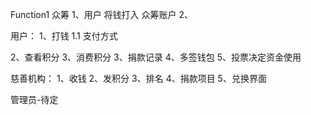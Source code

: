 Function1
众筹
1、用户 将钱打入 众筹账户
2、

用户：
1、打钱
  1.1 支付方式
  
2、查看积分
3、消费积分
3、捐款记录
4、多签钱包
5、投票决定资金使用


慈善机构：
1、收钱
2、发积分
3、排名
4、捐款项目
5、兑换界面




管理员-待定
